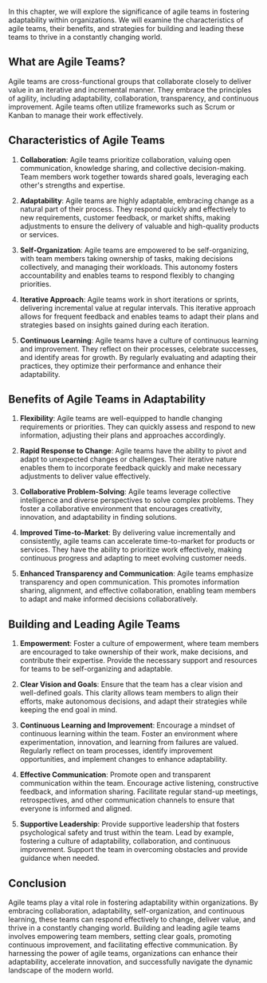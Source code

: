 
In this chapter, we will explore the significance of agile teams in fostering adaptability within organizations. We will examine the characteristics of agile teams, their benefits, and strategies for building and leading these teams to thrive in a constantly changing world.

**What are Agile Teams?**
-------------------------

Agile teams are cross-functional groups that collaborate closely to deliver value in an iterative and incremental manner. They embrace the principles of agility, including adaptability, collaboration, transparency, and continuous improvement. Agile teams often utilize frameworks such as Scrum or Kanban to manage their work effectively.

**Characteristics of Agile Teams**
----------------------------------

1. **Collaboration**: Agile teams prioritize collaboration, valuing open communication, knowledge sharing, and collective decision-making. Team members work together towards shared goals, leveraging each other's strengths and expertise.

2. **Adaptability**: Agile teams are highly adaptable, embracing change as a natural part of their process. They respond quickly and effectively to new requirements, customer feedback, or market shifts, making adjustments to ensure the delivery of valuable and high-quality products or services.

3. **Self-Organization**: Agile teams are empowered to be self-organizing, with team members taking ownership of tasks, making decisions collectively, and managing their workloads. This autonomy fosters accountability and enables teams to respond flexibly to changing priorities.

4. **Iterative Approach**: Agile teams work in short iterations or sprints, delivering incremental value at regular intervals. This iterative approach allows for frequent feedback and enables teams to adapt their plans and strategies based on insights gained during each iteration.

5. **Continuous Learning**: Agile teams have a culture of continuous learning and improvement. They reflect on their processes, celebrate successes, and identify areas for growth. By regularly evaluating and adapting their practices, they optimize their performance and enhance their adaptability.

**Benefits of Agile Teams in Adaptability**
-------------------------------------------

1. **Flexibility**: Agile teams are well-equipped to handle changing requirements or priorities. They can quickly assess and respond to new information, adjusting their plans and approaches accordingly.

2. **Rapid Response to Change**: Agile teams have the ability to pivot and adapt to unexpected changes or challenges. Their iterative nature enables them to incorporate feedback quickly and make necessary adjustments to deliver value effectively.

3. **Collaborative Problem-Solving**: Agile teams leverage collective intelligence and diverse perspectives to solve complex problems. They foster a collaborative environment that encourages creativity, innovation, and adaptability in finding solutions.

4. **Improved Time-to-Market**: By delivering value incrementally and consistently, agile teams can accelerate time-to-market for products or services. They have the ability to prioritize work effectively, making continuous progress and adapting to meet evolving customer needs.

5. **Enhanced Transparency and Communication**: Agile teams emphasize transparency and open communication. This promotes information sharing, alignment, and effective collaboration, enabling team members to adapt and make informed decisions collaboratively.

**Building and Leading Agile Teams**
------------------------------------

1. **Empowerment**: Foster a culture of empowerment, where team members are encouraged to take ownership of their work, make decisions, and contribute their expertise. Provide the necessary support and resources for teams to be self-organizing and adaptable.

2. **Clear Vision and Goals**: Ensure that the team has a clear vision and well-defined goals. This clarity allows team members to align their efforts, make autonomous decisions, and adapt their strategies while keeping the end goal in mind.

3. **Continuous Learning and Improvement**: Encourage a mindset of continuous learning within the team. Foster an environment where experimentation, innovation, and learning from failures are valued. Regularly reflect on team processes, identify improvement opportunities, and implement changes to enhance adaptability.

4. **Effective Communication**: Promote open and transparent communication within the team. Encourage active listening, constructive feedback, and information sharing. Facilitate regular stand-up meetings, retrospectives, and other communication channels to ensure that everyone is informed and aligned.

5. **Supportive Leadership**: Provide supportive leadership that fosters psychological safety and trust within the team. Lead by example, fostering a culture of adaptability, collaboration, and continuous improvement. Support the team in overcoming obstacles and provide guidance when needed.

**Conclusion**
--------------

Agile teams play a vital role in fostering adaptability within organizations. By embracing collaboration, adaptability, self-organization, and continuous learning, these teams can respond effectively to change, deliver value, and thrive in a constantly changing world. Building and leading agile teams involves empowering team members, setting clear goals, promoting continuous improvement, and facilitating effective communication. By harnessing the power of agile teams, organizations can enhance their adaptability, accelerate innovation, and successfully navigate the dynamic landscape of the modern world.

